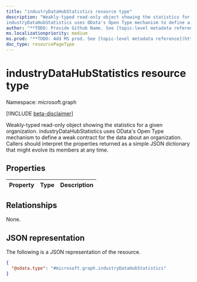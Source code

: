 ```yaml
---
title: "industryDataHubStatistics resource type"
description: "Weakly-typed read-only object showing the statistics for a given organization.
industryDataHubStatistics uses OData's Open Type mechanism to define a weak contract for the data about an organization. Callers should interpret the properties returned as a simple JSON dictionary that might evolve its members at any time."
author: "**TODO: Provide Github Name. See [topic-level metadata reference](https://msgo.azurewebsites.net/add/document/guidelines/metadata.html#topic-level-metadata)**"
ms.localizationpriority: medium
ms.prod: "**TODO: Add MS prod. See [topic-level metadata reference](https://msgo.azurewebsites.net/add/document/guidelines/metadata.html#topic-level-metadata)**"
doc_type: resourcePageType
---
```


# industryDataHubStatistics resource type

Namespace: microsoft.graph

[!INCLUDE [beta-disclaimer](../../includes/beta-disclaimer.md)]

Weakly-typed read-only object showing the statistics for a given organization.
industryDataHubStatistics uses OData's Open Type mechanism to define a weak contract for the data about an organization. Callers should interpret the properties returned as a simple JSON dictionary that might evolve its members at any time.

## Properties
|Property|Type|Description|
|:---|:---|:---|

## Relationships
None.

## JSON representation
The following is a JSON representation of the resource.
<!-- {
  "blockType": "resource",
  "@odata.type": "microsoft.graph.industryDataHubStatistics"
}
-->
``` json
{
  "@odata.type": "#microsoft.graph.industryDataHubStatistics"
}
```

